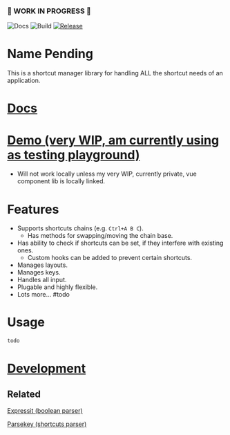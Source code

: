 ### 🚧 WORK IN PROGRESS 🚧


![Docs](https://github.com/alanscodelog/shortcuts-manager/workflows/Docs/badge.svg)
![Build](https://github.com/alanscodelog/shortcuts-manager/workflows/Build/badge.svg)
[![Release](https://github.com/alanscodelog/shortcuts-manager/workflows/Release/badge.svg)](https://www.npmjs.com/package/shortcuts-manager)

# Name Pending

This is a shortcut manager library for handling ALL the shortcut needs of an application.

# [Docs](https://alanscodelog.github.io/shortcuts-manager)

# [Demo (very WIP, am currently using as testing playground)](https://alanscodelog.github.io/shortcuts-manager/demo)

- Will not work locally unless my very WIP, currently private, vue component lib is locally linked.

# Features
- Supports shortcuts chains (e.g. `Ctrl+A B C`).
	- Has methods for swapping/moving the chain base.
- Has ability to check if shortcuts can be set, if they interfere with existing ones.
	- Custom hooks can be added to prevent certain shortcuts.
- Manages layouts.
- Manages keys.
- Handles all input.
- Plugable and highly flexible.
- Lots more... #todo

# Usage

```ts
todo
```

# [Development](./docs-src/DEVELOPMENT.md)

## Related

[Expressit (boolean parser)](https://github.com/alanscodelog/expressit)

[Parsekey (shortcuts parser)](https://github.com/alanscodelog/parsekey)

